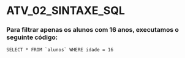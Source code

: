 # ATV_02_SINTAXE_SQL

### Para filtrar apenas os alunos com 16 anos, executamos o seguinte código:
```
SELECT * FROM `alunos` WHERE idade = 16 
```
